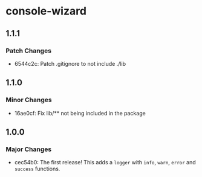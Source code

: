 # console-wizard

## 1.1.1

### Patch Changes

- 6544c2c: Patch .gitignore to not include ./lib

## 1.1.0

### Minor Changes

- 16ae0cf: Fix lib/\*\* not being included in the package

## 1.0.0

### Major Changes

- cec54b0: The first release! This adds a `logger` with `info`, `warn`, `error` and `success` functions.
